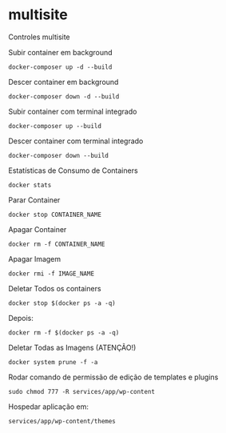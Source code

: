 # multisite

Controles multisite

Subir container em background

```
docker-composer up -d --build
```

Descer container em background

```
docker-composer down -d --build
```

Subir container com terminal integrado

```
docker-composer up --build
```

Descer container com terminal integrado

```
docker-composer down --build
```

Estatísticas de Consumo de Containers

```
docker stats
```

Parar Container

```
docker stop CONTAINER_NAME
```

Apagar Container

```
docker rm -f CONTAINER_NAME
```

Apagar Imagem

```
docker rmi -f IMAGE_NAME
```

Deletar Todos os containers

```
docker stop $(docker ps -a -q)
```

Depois:

```
docker rm -f $(docker ps -a -q)
```

Deletar Todas as Imagens (ATENÇÃO!)

```
docker system prune -f -a
```

Rodar comando de permissão de edição de templates e plugins

```
sudo chmod 777 -R services/app/wp-content
```

Hospedar aplicação em:

```
services/app/wp-content/themes
```
